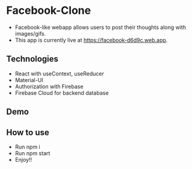 # Facebook-Clone
- Facebook-like webapp allows users to post their thoughts along with images/gifs. 
- This app is currently live at https://facebook-d6d9c.web.app.

## Technologies
- React with useContext, useReducer
- Material-UI
- Authorization with Firebase
- Firebase Cloud for backend database

## Demo


## How to use
- Run npm i
- Run npm start
- Enjoy!!


